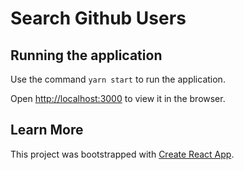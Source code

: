 # Search Github Users

## Running the application

Use the command `yarn start` to run the application.

Open [http://localhost:3000](http://localhost:3000) to view it in the browser.

## Learn More

This project was bootstrapped with [Create React App](https://github.com/facebook/create-react-app).
